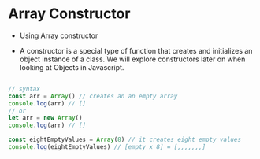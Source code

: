 # Array Constructor

* Using Array constructor

- A constructor is a special type of function that creates and initializes an object instance of a class. We will explore constructors later on when looking at Objects in Javascript.
```js

// syntax
const arr = Array() // creates an an empty array
console.log(arr) // []
// or
let arr = new Array()
console.log(arr) // []
```

```js
const eightEmptyValues = Array(8) // it creates eight empty values
console.log(eightEmptyValues) // [empty x 8] = [,,,,,,,]
```



